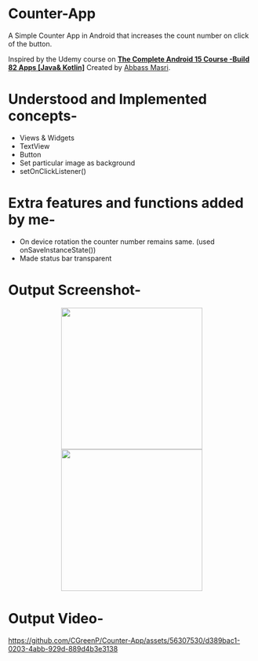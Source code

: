 # Counter-App
A Simple Counter App in Android that increases the count number on click of the button.

Inspired by the Udemy course on [**The Complete Android 15 Course -Build 82 Apps [Java& Kotlin]**](https://www.udemy.com/course/the-complete-android-10-developer-course-mastering-android/) Created by [Abbass Masri](https://www.udemy.com/user/mahmoud-masri-7/).

# Understood and Implemented concepts-
* Views & Widgets
* TextView
* Button
* Set particular image as background
* setOnClickListener()

# Extra features and functions added by me-
* On device rotation the counter number remains same. (used onSaveInstanceState())
* Made status bar transparent

# Output Screenshot-
<p align="center">
<img src="https://github.com/CGreenP/Counter-App/assets/56307530/2c372b5c-5e5d-48b2-a518-342524c4c42c" width="288">
<img src="https://github.com/CGreenP/Counter-App/assets/56307530/c9e024f6-014a-458d-af8f-5fc880b461d0" width="288">
</p>

# Output Video-
https://github.com/CGreenP/Counter-App/assets/56307530/d389bac1-0203-4abb-929d-889d4b3e3138


